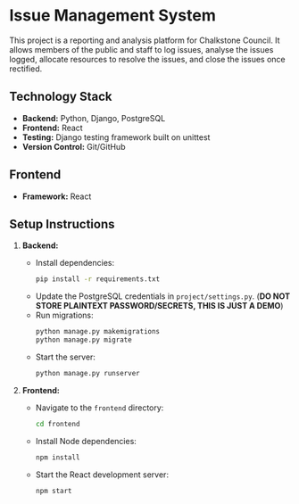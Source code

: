 # Issue Management System

This project is a reporting and analysis platform for Chalkstone Council. It allows members of the public and staff to log issues, analyse the issues logged, allocate resources to resolve the issues, and close the issues once rectified.

## Technology Stack
- **Backend:** Python, Django, PostgreSQL
- **Frontend:** React
- **Testing:** Django testing framework built on unittest
- **Version Control:** Git/GitHub

## Frontend
- **Framework:** React

## Setup Instructions

1. **Backend:**
   - Install dependencies:
     ```bash
     pip install -r requirements.txt
     ```
   - Update the PostgreSQL credentials in `project/settings.py`. (**DO NOT STORE PLAINTEXT PASSWORD/SECRETS, THIS IS JUST A DEMO**)
   - Run migrations:
     ```bash
     python manage.py makemigrations
     python manage.py migrate
     ```
   - Start the server:
     ```bash
     python manage.py runserver
     ```

2. **Frontend:**
   - Navigate to the `frontend` directory:
     ```bash
     cd frontend
     ```
   - Install Node dependencies:
     ```bash
     npm install
     ```
   - Start the React development server:
     ```bash
     npm start
     ```
